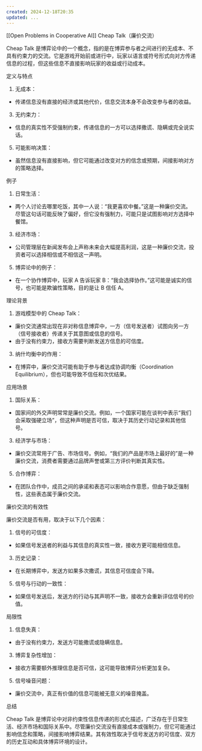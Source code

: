 ```yaml
---
created: 2024-12-18T20:35
updated: ...
---
```


[[Open Problems in Cooperative AI]]
Cheap Talk（廉价交流）

Cheap Talk 是博弈论中的一个概念，指的是在博弈参与者之间进行的无成本、不具有约束力的交流。它是游戏开始前或进行中，玩家以语言或符号形式向对方传递信息的过程，但这些信息不直接影响玩家的收益或行动成本。

定义与特点

1. 无成本：

- 传递信息没有直接的经济或其他代价，信息交流本身不会改变参与者的收益。

3. 无约束力：

- 信息的真实性不受强制约束，传递信息的一方可以选择撒谎、隐瞒或完全说实话。

5. 可能影响决策：

- 虽然信息没有直接影响，但它可能通过改变对方的信念或预期，间接影响对方的策略选择。

例子

1. 日常生活：

- 两个人讨论去哪里吃饭，其中一人说：“我更喜欢中餐。”这是一种廉价交流。尽管这句话可能反映了偏好，但它没有强制力，可能只是试图影响对方选择中餐馆。

3. 经济市场：

- 公司管理层在新闻发布会上声称未来会大幅提高利润，这是一种廉价交流，投资者可以选择相信或不相信这一声明。

5. 博弈论中的例子：

- 在一个协作博弈中，玩家 A 告诉玩家 B：“我会选择协作。”这可能是诚实的信号，也可能是欺骗性策略，目的是让 B 信任 A。

理论背景

1. 游戏模型中的 Cheap Talk：

- 廉价交流通常出现在非对称信息博弈中，一方（信号发送者）试图向另一方（信号接收者）传递关于其意图或信息的信号。
- 由于没有约束力，接收方需要判断发送方信息的可信度。

3. 纳什均衡中的作用：

- 在博弈中，廉价交流可能有助于参与者达成协调均衡（Coordination Equilibrium），但也可能导致不信任和次优结果。

应用场景

1. 国际关系：

- 国家间的外交声明常常是廉价交流。例如，一个国家可能在谈判中表示“我们会采取强硬立场”，但这种声明是否可信，取决于其历史行动记录和其他信号。

3. 经济学与市场：

- 廉价交流常用于广告、市场信号。例如，“我们的产品是市场上最好的”是一种廉价交流，消费者需要通过品牌声誉或第三方评价判断其真实性。

5. 合作博弈：

- 在团队合作中，成员之间的承诺和表态可以影响合作意愿，但由于缺乏强制性，这些表态属于廉价交流。

廉价交流的有效性

廉价交流是否有用，取决于以下几个因素：

1. 信号的可信度：

- 如果信号发送者的利益与其信息的真实性一致，接收方更可能相信信息。

3. 历史记录：

- 在长期博弈中，发送方如果多次撒谎，其信息可信度会下降。

5. 信号与行动的一致性：

- 如果信号发送后，发送方的行动与其声明不一致，接收方会重新评估信号的价值。

局限性

1. 信息失真：

- 由于没有约束力，发送方可能撒谎或隐瞒信息。

3. 博弈复杂性增加：

- 接收方需要额外推理信息是否可信，这可能导致博弈分析更加复杂。

5. 信号噪音问题：

- 廉价交流中，真正有价值的信息可能被无意义的噪音掩盖。

总结

Cheap Talk 是博弈论中对非约束性信息传递的形式化描述，广泛存在于日常生活、经济市场和国际关系中。尽管廉价交流没有直接成本或强制力，但它可能通过影响信念和策略，间接影响博弈结果。其有效性取决于信号发送方的可信度、双方的历史互动和具体博弈环境的设计。